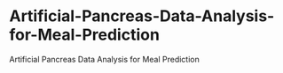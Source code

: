 # Artificial-Pancreas-Data-Analysis-for-Meal-Prediction
Artificial Pancreas Data Analysis for Meal Prediction
